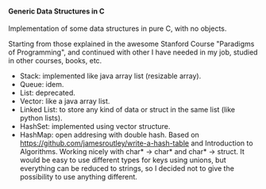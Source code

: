 #### Generic Data Structures in C
Implementation of some data structures in pure C, with no objects.  

Starting from those explained in the awesome Stanford Course "Paradigms of Programming", and continued with other I have needed in my job, studied in other 
courses, books, etc.

* Stack:  implemented like java array list (resizable array).
* Queue:  idem.
* List:   deprecated.
* Vector: like a java array list.
* Linked List:  to store any kind of data or struct in the same list (like python lists).
* HashSet: implemented using vector structure.
* HashMap: open addresing with double hash. Based on https://github.com/jamesroutley/write-a-hash-table and Introduction to Algorithms. Working nicely with char* -> char* and char* -> struct. It would be easy to use different types for keys using unions, but everything can be reduced to strings, so I decided not to give the possibility to use anything different.

